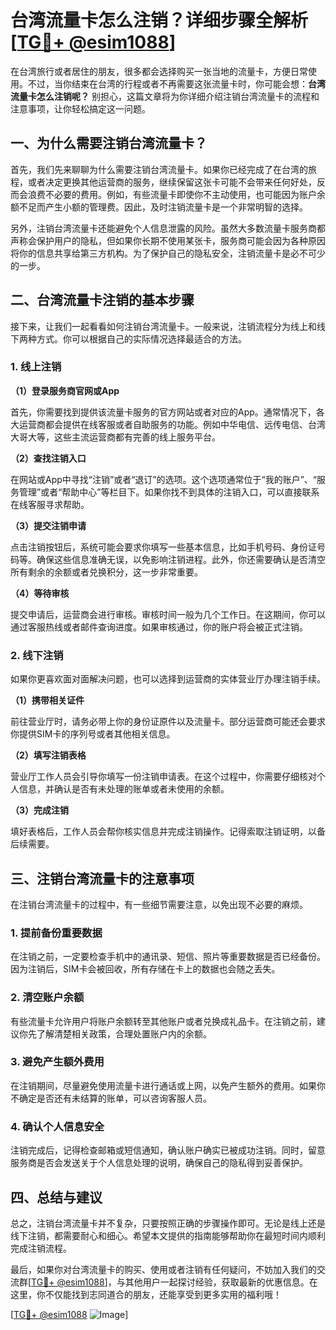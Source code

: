 # 台湾流量卡怎么注销？详细步骤全解析[[TG💪+ @esim1088](https://t.me/s/esim1088)]

在台湾旅行或者居住的朋友，很多都会选择购买一张当地的流量卡，方便日常使用。不过，当你结束在台湾的行程或者不再需要这张流量卡时，你可能会想：**台湾流量卡怎么注销呢？** 别担心，这篇文章将为你详细介绍注销台湾流量卡的流程和注意事项，让你轻松搞定这一问题。

## 一、为什么需要注销台湾流量卡？

首先，我们先来聊聊为什么需要注销台湾流量卡。如果你已经完成了在台湾的旅程，或者决定更换其他运营商的服务，继续保留这张卡可能不会带来任何好处，反而会浪费不必要的费用。例如，有些流量卡即使你不主动使用，也可能因为账户余额不足而产生小额的管理费。因此，及时注销流量卡是一个非常明智的选择。

另外，注销台湾流量卡还能避免个人信息泄露的风险。虽然大多数流量卡服务商都声称会保护用户的隐私，但如果你长期不使用某张卡，服务商可能会因为各种原因将你的信息共享给第三方机构。为了保护自己的隐私安全，注销流量卡是必不可少的一步。

## 二、台湾流量卡注销的基本步骤

接下来，让我们一起看看如何注销台湾流量卡。一般来说，注销流程分为线上和线下两种方式。你可以根据自己的实际情况选择最适合的方法。

### 1. 线上注销

**（1）登录服务商官网或App**

首先，你需要找到提供该流量卡服务的官方网站或者对应的App。通常情况下，各大运营商都会提供在线客服或者自助服务的功能。例如中华电信、远传电信、台湾大哥大等，这些主流运营商都有完善的线上服务平台。

**（2）查找注销入口**

在网站或App中寻找“注销”或者“退订”的选项。这个选项通常位于“我的账户”、“服务管理”或者“帮助中心”等栏目下。如果你找不到具体的注销入口，可以直接联系在线客服寻求帮助。

**（3）提交注销申请**

点击注销按钮后，系统可能会要求你填写一些基本信息，比如手机号码、身份证号码等。确保这些信息准确无误，以免影响注销进程。此外，你还需要确认是否清空所有剩余的余额或者兑换积分，这一步非常重要。

**（4）等待审核**

提交申请后，运营商会进行审核。审核时间一般为几个工作日。在这期间，你可以通过客服热线或者邮件查询进度。如果审核通过，你的账户将会被正式注销。

### 2. 线下注销

如果你更喜欢面对面解决问题，也可以选择到运营商的实体营业厅办理注销手续。

**（1）携带相关证件**

前往营业厅时，请务必带上你的身份证原件以及流量卡。部分运营商可能还会要求你提供SIM卡的序列号或者其他相关信息。

**（2）填写注销表格**

营业厅工作人员会引导你填写一份注销申请表。在这个过程中，你需要仔细核对个人信息，并确认是否有未处理的账单或者未使用的余额。

**（3）完成注销**

填好表格后，工作人员会帮你核实信息并完成注销操作。记得索取注销证明，以备后续需要。

## 三、注销台湾流量卡的注意事项

在注销台湾流量卡的过程中，有一些细节需要注意，以免出现不必要的麻烦。

### 1. 提前备份重要数据

在注销之前，一定要检查手机中的通讯录、短信、照片等重要数据是否已经备份。因为注销后，SIM卡会被回收，所有存储在卡上的数据也会随之丢失。

### 2. 清空账户余额

有些流量卡允许用户将账户余额转至其他账户或者兑换成礼品卡。在注销之前，建议你先了解清楚相关政策，合理处置账户内的余额。

### 3. 避免产生额外费用

在注销期间，尽量避免使用流量卡进行通话或上网，以免产生额外的费用。如果你不确定是否还有未结算的账单，可以咨询客服人员。

### 4. 确认个人信息安全

注销完成后，记得检查邮箱或短信通知，确认账户确实已被成功注销。同时，留意服务商是否会发送关于个人信息处理的说明，确保自己的隐私得到妥善保护。

## 四、总结与建议

总之，注销台湾流量卡并不复杂，只要按照正确的步骤操作即可。无论是线上还是线下注销，都需要耐心和细心。希望本文提供的指南能够帮助你在最短时间内顺利完成注销流程。

最后，如果你对台湾流量卡的购买、使用或者注销有任何疑问，不妨加入我们的交流群[[TG💪+ @esim1088](https://t.me/s/esim1088)]，与其他用户一起探讨经验，获取最新的优惠信息。在这里，你不仅能找到志同道合的朋友，还能享受到更多实用的福利哦！

[[TG💪+ @esim1088](https://t.me/s/esim1088) ![Image](https://i.postimg.cc/4NQfJmqS/Snipaste-2025-05-13-00-14-12.png)]